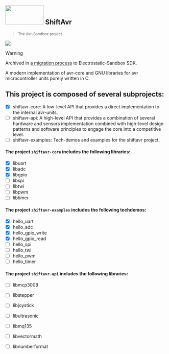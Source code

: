 ## <img src="https://user-images.githubusercontent.com/60224159/230797593-dafd6c8f-17fc-401f-a766-1461a048430f.png" width="120" height="60"> ShiftAvr

> <sub width=2 height=2> The Avr-Sandbox project </sub> 

[![](https://github.com/Software-Hardware-Codesign/ShiftAvr/actions/workflows/build-shiftavrcore.yml/badge.svg)](https://github.com/Software-Hardware-Codesign/ShiftAvr/actions) 

> [!WARNING]
>
> Archived in [a migration process](https://github.com/Electrostat-Lab/Electrostatic-Sandbox/pull/62) to Electrostatic-Sandbox SDK.

A modern implementation of avr-core and GNU libraries for avr microcontroller units purely written in C.

## This project is composed of several subprojects: 
- [x] shiftavr-core: A low-level API that provides a direct implementation to the internal avr-units.
- [ ] shiftavr-api: A high-level API that provides a combination of several hardware and sensors implementation combined with high-level design patterns and software principles to engage the core into a competitive level.
- [ ] shiftavr-examples: Tech-demos and examples for the shiftavr project.

#### The project `shiftavr-core` includes the following libraries: 
- [x] libuart
- [x] libadc
- [x] libgpio
- [ ] libspi
- [ ] libtwi
- [ ] libpwm
- [ ] libtimer

#### The project `shiftavr-examples` includes the following techdemos: 
- [x] hello_uart
- [x] hello_adc
- [x] hello_gpio_write
- [x] hello_gpio_read
- [ ] hello_spi
- [ ] hello_twi
- [ ] hello_pwm
- [ ] hello_timer

#### The project `shiftavr-api` includes the following libraries: 
- [ ] libmcp3008
- [ ] libstepper
- [ ] libjoystick
- [ ] libultrasonic
- [ ] libmq135
- [ ] libvectormath
- [ ] libnumberformat

